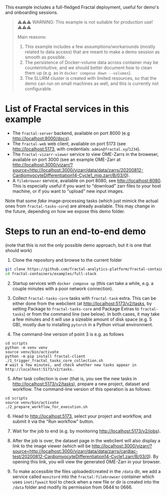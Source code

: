 This example includes a full-fledged Fractal deployment, useful for demo's and onboarding sessions.

> ⚠️⚠️⚠️ WARNING: This example is not suitable for production use! ⚠️⚠️⚠️
>
> Main reasons:
> 1. This example includes a few assumptions/workarounds (mostly related to data access) that are meant to make a demo session as smooth as possible.
> 2. The persistence of Docker-volume data across container may be counterintuitive, and we should better document how to clean them up (e.g. as in `docker compose down --volumes`).
> 3. The SLURM cluster is created with limited resources, so that the demo can run on small machines as well, and this is currently not configurable.


# List of Fractal services in this example

* The `fractal-server` backend, available on port 8000 (e.g <http://localhost:8000/docs>).
* The `fractal-web` web client, available on port 5173 (see <http://localhost:5173>, with credentials: `admin@fractal.xy`/`1234`).
* The `fractal-vizarr-viewer` service to view OME-Zarrs in the broweser, available on port 3000 (see an example OME-Zarr at <http://localhost:3000/vizarr/?source=http://localhost:3000/vizarr/data/data/zarrs/20200812-CardiomyocyteDifferentiation14-Cycle1_mip.zarr/B/03/0>).
* A `filebrowser` service, available on port 8080, see <http://localhost:8080>. This is especially useful if you want to "download" zarr files to your host machine, or if you want to "upload" new input images.

Note that some _fake_ image-processing tasks (which just mimick the actual ones from `fractal-tasks-core`) are already available. This may change in the future, depending on how we expose this demo folder.

# Steps to run an end-to-end demo

(note that this is not the only possible demo approach, but it is one that should work)

1. Clone the repository and browse to the current folder

```bash
git clone https://github.com/fractal-analytics-platform/fractal-containers.git
cd fractal-containers/examples/full-stack
```

2. Startup services with `docker compose up` (this can take a while, e.g. a couple minutes with a poor network connection).

3. Collect `fractal-tasks-core` tasks with `fractal-task` extra. This can be either done from the webclient (at <http://localhost:5173/v2/tasks>, by setting Package to `fractal-tasks-core` and Package Extras to `fractal-tasks`) or from the command line (see below). In both cases, it may take a few minutes and it will use a sizeable amount of disk space (e.g. 5 GB), mostly due to installing `pytorch` in a Python virtual environment.

4. The command-line version of point 3 is e.g. as follows

```
cd scripts
python -m venv venv
source venv/bin/activate
python -m pip install fractal-client
./1_trigger_fractal_tasks_core_collection.sh
# wait a few minutes, and check whether new tasks appear in http://localhost:5173/v2/tasks.
```

5. After task collection is over (that is, you see the new tasks in <http://localhost:5173/v2/tasks>), prepare a new project, dataset and workflow. The command-line version of this operation is as follows:

```
cd scripts
source venv/bin/activate
./2_prepare_workflow_for_execution.sh
```

6. Head to <http://localhost:5173>, select your project and workflow, and submit it via the "Run workflow" button.

7. Wait for the job to end (e.g. by monitoring <http://localhost:5173/v2/jobs>).

8. After the job is over, the dataset page in the webclient will also display a link to the image viewer (which will be <http://localhost:3000/vizarr/?source=http://localhost:3000/vizarr/data/data/zarrs/cardiac-test/20200812-CardiomyocyteDifferentiation14-Cycle1.zarr/B/03/0>). By opening this link, you will view the generated OME-Zarr in your browser.

9. To make accessible the files uploaded/created in the `/data` dir, we add a service called `monitord` into the `fractal-filebrowser` container which uses `inotifywait` tool to check when a new file or dir is created into the `/data` folder and modify its permission from 0644 to 0666.
